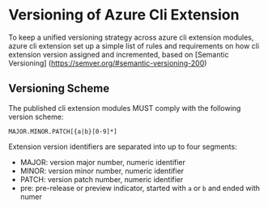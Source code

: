 # Versioning of Azure Cli Extension

To keep a unified versioning strategy across azure cli extension modules, azure cli extension set up a simple list of rules and requirements on how cli extension version assigned and incremented, based on [Semantic Versioning] (https://semver.org/#semantic-versioning-200) 

## Versioning Scheme

The published cli extension modules MUST comply with the following version scheme:

```
MAJOR.MINOR.PATCH[{a|b}[0-9]*]
```
Extension version identifiers are separated into up to four segments:

- MAJOR: version major number, numeric identifier
- MINOR: version minor number, numeric identifier
- PATCH: version patch number, numeric identifier
- pre: pre-release or preview indicator, started with `a` or `b` and ended with numer